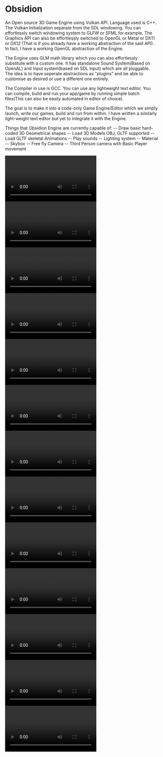 # Obsidion

An Open source 3D Game Engine using Vulkan API. Language used is C++. The Vulkan Initialization separate from the SDL windowing. You can effortlessly switch windowing system to GLFW or SFML for example. The Graphics API can also be effortlessly switched to OpenGL or Metal or DX11 or DX12 (That is if you already have a working abstraction of the said API). In  fact, I have a working OpenGL abstraction of the Engine.

The Engine uses GLM math library which you can also effortlessly substitute with a custom one. It has standalone Sound System(Based on OpenAL) and Input system(based on SDL input) which are all pluggable.
The idea is to have seperate abstractions as "plugins" and be able to customise as desired or use a different one entirely.

The Compiler in use is GCC. You can use any lightweight text editor. You can compile, build and run your app/game by running simple batch files(This can also be easily automated in editor of choice).

The goal is to make it into a code-only Game Engine/Editor which we simply launch, write our games, build and run from within. I have written a similarly light-weight text editor but yet to integrate it with the Engine.

Things that Obsidion Engine are currently capable of:
--    Draw basic hard-coded 3D Geometrical shapes
--    Load 3D Models OBJ, GLTF supported
--    Load GLTF skeletal Animations
--    Play sounds
--    Lighting system
--    Material
--    Skybox
--    Free fly Camera
--    Third Person camera with Basic Player movement


![](https://raw.githubusercontent.com/nahim-yay/Obsidion/Captures/tangent_test.mp4)
![](https://raw.githubusercontent.com/nahim-yay/Obsidion/Captures/wolf.mp4)
![](https://raw.githubusercontent.com/nahim-yay/Obsidion/Captures/spider.mp4)
![](https://raw.githubusercontent.com/nahim-yay/Obsidion/Captures/scene.mp4)
![](https://raw.githubusercontent.com/nahim-yay/Obsidion/Captures/ninja.mp4)
![](https://raw.githubusercontent.com/nahim-yay/Obsidion/Captures/heightmapped_terrain.mp4)
![](https://raw.githubusercontent.com/nahim-yay/Obsidion/Captures/gltf.mp4)
![](https://raw.githubusercontent.com/nahim-yay/Obsidion/Captures/control.mp4)
![](https://raw.githubusercontent.com/nahim-yay/Obsidion/Captures/camera.mp4)
![](https://raw.githubusercontent.com/nahim-yay/Obsidion/Captures/Cam.mp4)
![](https://raw.githubusercontent.com/nahim-yay/Obsidion/Captures/suzane.mp4)
![](https://raw.githubusercontent.com/nahim-yay/Obsidion/Captures/TPCamera.mp4)
![](https://raw.githubusercontent.com/nahim-yay/Obsidion/Captures/gltf_woman.mp4)